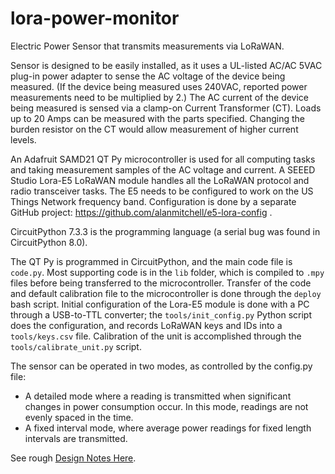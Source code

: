 # lora-power-monitor
Electric Power Sensor that transmits measurements via LoRaWAN.

Sensor is designed to be easily installed, as it uses a UL-listed AC/AC 5VAC plug-in power adapter to sense the AC voltage of the device being measured.  (If the device being measured uses 240VAC, reported power measurements need to be multiplied by 2.)  The AC current of the device being measured is sensed via a clamp-on Current Transformer (CT).  Loads up to 20 Amps can be measured with the parts specified.  Changing the burden resistor on the CT would allow measurement of higher current levels.

An Adafruit SAMD21 QT Py microcontroller is used for all computing tasks and taking measurement samples of the AC voltage and current. A SEEED Studio Lora-E5 LoRaWAN module handles all the LoRaWAN protocol and radio transceiver tasks.  The E5 needs to be configured to work on the US Things Network frequency
band.  Configuration is done by a separate GitHub project: https://github.com/alanmitchell/e5-lora-config .

CircuitPython 7.3.3 is the programming language (a serial bug was found in 
CircuitPython 8.0).

The QT Py is programmed in CircuitPython, and the main code file is `code.py`.
Most supporting code is in the `lib` folder, which is compiled to `.mpy` files
before being transferred to the microcontroller. Transfer of the code and default
calibration file to the microcontroller is done through the `deploy` bash script.
Initial configuration of the Lora-E5 module is done with a PC through a USB-to-TTL converter; the `tools/init_config.py` Python script does the configuration, and records LoRaWAN keys and IDs into a `tools/keys.csv` file.  Calibration of the unit
is accomplished through the `tools/calibrate_unit.py` script.

The sensor can be operated in two modes, as controlled by the config.py file:

* A detailed mode where a reading is transmitted when significant changes in power consumption occur.  In this mode, readings are not evenly spaced in the time.  
* A fixed interval mode, where average power readings for fixed length intervals are transmitted.

See rough [Design Notes Here](https://docs.google.com/document/d/1PNGpCO27ZZ14owpZriBHVxIDtBDqJXV66IEywvQ59-c/edit?usp=sharing).
